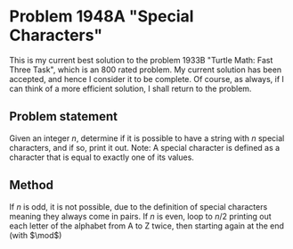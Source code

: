 # Problem 1948A "Special Characters"
This is my current best solution to the problem 1933B "Turtle Math: Fast Three Task", which is an 800 rated problem. My current solution has been accepted, and hence I consider it to be complete. Of course, as always, if I can think of a more efficient solution, I shall return to the problem. 

## Problem statement
Given an integer $n$, determine if it is possible to have a string with $n$ special characters, and if so, print it out. Note: A special character is defined as a character that is equal to exactly one of its values.

## Method
If $n$ is odd, it is not possible, due to the definition of special characters meaning they always come in pairs. If $n$ is even, loop to $n / 2$ printing out each letter of the alphabet from A to Z twice, then starting again at the end (with $\mod$)